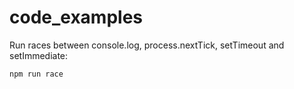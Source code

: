 # code_examples

Run races between console.log, process.nextTick, setTimeout and setImmediate:
```
npm run race
```
